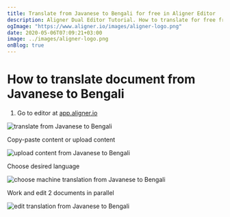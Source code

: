 ```yaml
---
title: Translate from Javanese to Bengali for free in Aligner Editor
description: Aligner Dual Editor Tutorial. How to translate for free from Javanese to Bengali. Aligner is multilingual document management platform. 
ogImage: "https://www.aligner.io/images/aligner-logo.png"
date: 2020-05-06T07:09:21+03:00
image: ../images/aligner-logo.png
onBlog: true
---
```


# How to translate document from Javanese to Bengali

1. Go to editor at [app.aligner.io](https://app.aligner.io "Aligner App web page")

![translate from Javanese to Bengali](../aligner-blank-editor.png "translate from Javanese to Bengali")

Copy-paste content or upload content

![upload content from Javanese to Bengali](../aligner-uploaded-document.png "upload content from Javanese to Bengali")

Choose desired language

![choose machine translation from Javanese to Bengali](../aligner-language-dropdown.png "choose machine translation from Javanese to Bengali")

Work and edit 2 documents in parallel

![edit translation from Javanese to Bengali](../aligner-double-sitded-editor.png "edit translation from Javanese to Bengali")

